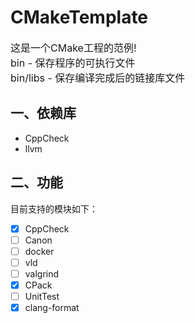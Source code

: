 # CMakeTemplate
<font size = 3>
这是一个CMake工程的范例!<br>
bin - 保存程序的可执行文件<br>
bin/libs - 保存编译完成后的链接库文件  
</font>

## 一、依赖库
+ CppCheck
+ llvm

## 二、功能
目前支持的模块如下：

- [X] CppCheck
- [ ] Canon
- [ ] docker
- [ ] vld
- [ ] valgrind
- [X] CPack
- [ ] UnitTest
- [x] clang-format